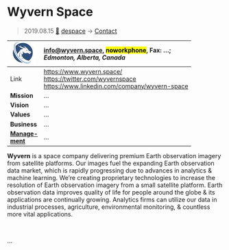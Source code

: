 # Wyvern Space
> 2019.08.15 [🚀](../index/index.md) [despace](index.md) → [Contact](contact.md)

|[![](f/contact/w/wyvern_logo1_thumb.jpg)](f/contact/w/wyvern_logo1.png)|<info@wyvern.space>, <mark>noworkphone</mark>, Fax: …;<br> *Edmonton, Alberta, Canada*|
|:--|:--|
|Link|<https://www.wyvern.space/><br> <https://twitter.com/wyvernspace><br> <https://www.linkedin.com/company/wyvern-space>|
|**Mission**|…|
|**Vision**|…|
|**Values**|…|
|**Business**|…|
|**[Manage-<br>ment](mgmt.md)**|…|

**Wyvern** is a space company delivering premium Earth observation imagery from satellite platforms. Our images fuel the expanding Earth observation data market, which is rapidly progressing due to advances in analytics & machine learning. We’re creating proprietary technologies to increase the resolution of Earth observation imagery from a small satellite platform. Earth observation data improves quality of life for people around the globe & its applications are continually growing. Analytics firms can utilize our data in industrial processes, agriculture,  environmental monitoring, & countless more vital applications.


<p style="page-break-after:always"> </p>

…

